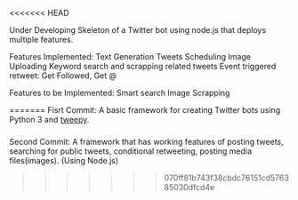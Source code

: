 
<<<<<<< HEAD

Under Developing Skeleton of a Twitter bot using node.js that deploys multiple features. 

Features Implemented:
Text Generation
Tweets Scheduling
Image Uploading
Keyword search and scrapping related tweets
Event triggered retweet: Get Followed, Get @

Features to be Implemented:
Smart search
Image Scrapping

=======
Fisrt Commit: A basic framework for creating Twitter bots using Python 3 and [tweepy](http://www.tweepy.org). 
###
Second Commit: A framework that has working features of posting tweets, searching for public tweets, conditional retweeting, posting media files(images). (Using Node.js)
>>>>>>> 070ff81b743f38cbdc76151cd576385030dfcd4e
